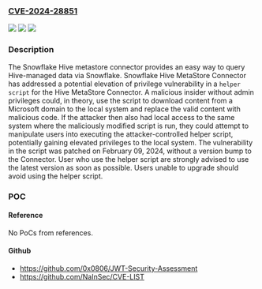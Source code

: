 ### [CVE-2024-28851](https://cve.mitre.org/cgi-bin/cvename.cgi?name=CVE-2024-28851)
![](https://img.shields.io/static/v1?label=Product&message=snowflake-hive-metastore-connector&color=blue)
![](https://img.shields.io/static/v1?label=Version&message=%3D%20%3C%20dfbf87dff4%20&color=brighgreen)
![](https://img.shields.io/static/v1?label=Vulnerability&message=CWE-269%3A%20Improper%20Privilege%20Management&color=brighgreen)

### Description

The Snowflake Hive metastore connector provides an easy way to query Hive-managed data via Snowflake. Snowflake Hive MetaStore Connector has addressed a potential elevation of privilege vulnerability in a `helper script` for the Hive MetaStore Connector. A malicious insider without admin privileges could, in theory, use the script to download content from a Microsoft domain to the local system and replace the valid content with malicious code. If the attacker then also had local access to the same system where the maliciously modified script is run, they could attempt to manipulate users into executing the attacker-controlled helper script, potentially gaining elevated privileges to the local system. The vulnerability in the script was patched on February 09, 2024, without a version bump to the Connector. User who use the helper script are strongly advised to use the latest version as soon as possible. Users unable to upgrade should avoid using the helper script.

### POC

#### Reference
No PoCs from references.

#### Github
- https://github.com/0x0806/JWT-Security-Assessment
- https://github.com/NaInSec/CVE-LIST

